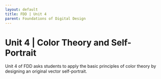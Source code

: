 ```yaml
---
layout: default
title: FDD | Unit 4
parent: Foundations of Digital Design
---
```

# Unit 4 | Color Theory and Self-Portrait
Unit 4 of FDD asks students to apply the basic principles of color theory by designing an original vector self-portrait.
